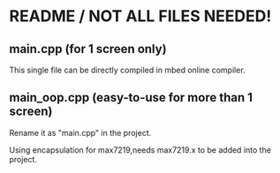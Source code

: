 # README / NOT ALL FILES NEEDED!
## main.cpp (for 1 screen only)

This single file can be directly compiled in mbed online compiler.

## main_oop.cpp (easy-to-use for more than 1 screen)
Rename it as "main.cpp" in the project.

Using encapsulation for max7219,needs max7219.x to be added into the project.
